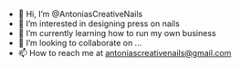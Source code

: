 - 👋 Hi, I’m @AntoniasCreativeNails
- 👀 I’m interested in designing press on nails
- 🌱 I’m currently learning how to run my own business 
- 💞️ I’m looking to collaborate on ...
- 📫 How to reach me at antoniascreativenails@gmail.com 

<!---
AntoniasCreativeNails/AntoniasCreativeNails is a ✨ special ✨ repository because its `README.md` (this file) appears on your GitHub profile.
You can click the Preview link to take a look at your changes.
--->
